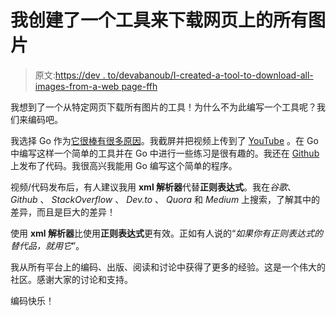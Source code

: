 # 我创建了一个工具来下载网页上的所有图片

> 原文:[https://dev . to/devabanoub/I-created-a-tool-to-download-all-images-from-a-web page-ffh](https://dev.to/devabanoub/i-created-a-tool-to-download-all-images-from-a-webpage-ffh)

我想到了一个从特定网页下载所有图片的工具！为什么不为此编写一个工具呢？我们来编码吧。

我选择 Go 作为[它很棒有很多原因](https://dev.to/devabanoub/why-i-love-go-h3c)。我截屏并把视频上传到了 [YouTube](https://youtu.be/qJ5RlAFk5QI) 。在 Go 中编写这样一个简单的工具并在 Go 中进行一些练习是很有趣的。我还在 [Github](https://github.com/DevAbanoub/img-dl) 上发布了代码。我很高兴我能用 Go 编写这个简单的程序。

视频/代码发布后，有人建议我用 **xml 解析器**代替**正则表达式**。我在*谷歌*、 *Github* 、 *StackOverflow* 、 *Dev.to* 、 *Quora* 和 *Medium* 上搜索，了解其中的差异，而且是巨大的差异！

使用 **xml 解析器**比使用**正则表达式**更有效。正如有人说的“*如果你有正则表达式的替代品，就用它*”。

我从所有平台上的编码、出版、阅读和讨论中获得了更多的经验。这是一个伟大的社区。感谢大家的讨论和支持。

编码快乐！
